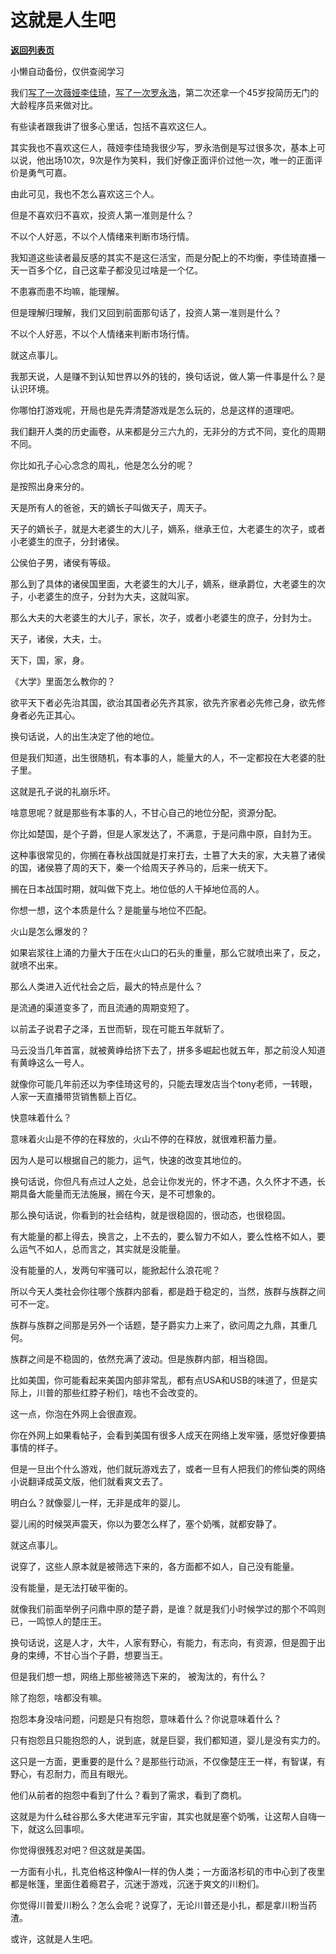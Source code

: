 # 这就是人生吧

[**返回列表页**](/gzh/记忆承载3)

小懒自动备份，仅供查阅学习

我们[写了一次薇娅李佳琦](http://mp.weixin.qq.com/s?__biz=MzU3NDc5Nzc0NQ==&mid=2247509656&idx=1&sn=03b91529ffc9c391b29341bdab378765&chksm=fd2e0446ca598d50bbe673767f8754a5091e20937eb8a45558251dd616c463e7806a85008054&scene=21#wechat_redirect)，[写了一次罗永浩](http://mp.weixin.qq.com/s?__biz=MzU3NDc5Nzc0NQ==&mid=2247509884&idx=1&sn=de7ac5c738c8637e9c13d675cc90366d&chksm=fd2e05a2ca598cb4b92571ff197be3a8749861aeca6e1c8c2c5926e2e3b6ce132fcf8e02d2d2&scene=21#wechat_redirect)，第二次还拿一个45岁投简历无门的大龄程序员来做对比。

  

有些读者跟我讲了很多心里话，包括不喜欢这仨人。

  

其实我也不喜欢这仨人，薇娅李佳琦我很少写，罗永浩倒是写过很多次，基本上可以说，他出场10次，9次是作为笑料，我们好像正面评价过他一次，唯一的正面评价是勇气可嘉。

  

由此可见，我也不怎么喜欢这三个人。

  

但是不喜欢归不喜欢，投资人第一准则是什么？  

  

不以个人好恶，不以个人情绪来判断市场行情。

  

我知道这些读者最反感的其实不是这仨活宝，而是分配上的不均衡，李佳琦直播一天一百多个亿，自己这辈子都没见过啥是一个亿。

  

不患寡而患不均嘛，能理解。  

  

但是理解归理解，我们又回到前面那句话了，投资人第一准则是什么？  

  

不以个人好恶，不以个人情绪来判断市场行情。

  

就这点事儿。  

  

我那天说，人是赚不到认知世界以外的钱的，换句话说，做人第一件事是什么？是认识环境。  

  

你哪怕打游戏呢，开局也是先弄清楚游戏是怎么玩的，总是这样的道理吧。

  

我们翻开人类的历史画卷，从来都是分三六九的，无非分的方式不同，变化的周期不同。  

  

你比如孔子心心念念的周礼，他是怎么分的呢？  

  

是按照出身来分的。  

  

天是所有人的爸爸，天的嫡长子叫做天子，周天子。  

  

天子的嫡长子，就是大老婆生的大儿子，嫡系，继承王位，大老婆生的次子，或者小老婆生的庶子，分封诸侯。  

  

公侯伯子男，诸侯有等级。  

  

那么到了具体的诸侯国里面，大老婆生的大儿子，嫡系，继承爵位，大老婆生的次子，小老婆生的庶子，分封为大夫，这就叫家。  

  

那么大夫的大老婆生的大儿子，家长，次子，或者小老婆生的庶子，分封为士。  

  

天子，诸侯，大夫，士。  

  

天下，国，家，身。  

  

《大学》里面怎么教你的？

  

欲平天下者必先治其国，欲治其国者必先齐其家，欲先齐家者必先修己身，欲先修身者必先正其心。

  

换句话说，人的出生决定了他的地位。  

  

但是我们知道，出生很随机，有本事的人，能量大的人，不一定都投在大老婆的肚子里。  

  

这就是孔子说的礼崩乐坏。  

  

啥意思呢？就是那些有本事的人，不甘心自己的地位分配，资源分配。

  

你比如楚国，是个子爵，但是人家发达了，不满意，于是问鼎中原，自封为王。  

  

这种事很常见的，你搁在春秋战国就是打来打去，士篡了大夫的家，大夫篡了诸侯的国，诸侯篡了周的天下，秦一个给周天子养马的，后来一统天下。  

  

搁在日本战国时期，就叫做下克上。地位低的人干掉地位高的人。  

  

你想一想，这个本质是什么？是能量与地位不匹配。  

  

火山是怎么爆发的？  

  

如果岩浆往上涌的力量大于压在火山口的石头的重量，那么它就喷出来了，反之，就喷不出来。

  

那么人类进入近代社会之后，最大的特点是什么？  

  

是流通的渠道变多了，而且流通的周期变短了。

  

以前孟子说君子之泽，五世而斩，现在可能五年就斩了。

  

马云没当几年首富，就被黄峥给挤下去了，拼多多崛起也就五年，那之前没人知道有黄峥这么一号人。  

  

就像你可能几年前还以为李佳琦这号的，只能去理发店当个tony老师，一转眼，人家一天直播带货销售额上百亿。

  

快意味着什么？  

  

意味着火山是不停的在释放的，火山不停的在释放，就很难积蓄力量。  

  

因为人是可以根据自己的能力，运气，快速的改变其地位的。  

  

换句话说，你但凡有点过人之处，总会让你发光的，怀才不遇，久久怀才不遇，长期具备大能量而无法施展，搁在今天，是不可想象的。

  

那么换句话说，你看到的社会结构，就是很稳固的，很动态，也很稳固。  

  

有大能量的都上得去，换言之，上不去的，要么智力不如人，要么性格不如人，要么运气不如人，总而言之，其实就是没能量。  

  

没有能量的人，发两句牢骚可以，能掀起什么浪花呢？  

  

所以今天人类社会你往哪个族群内部看，都是趋于稳定的，当然，族群与族群之间可不一定。  

  

族群与族群之间那是另外一个话题，楚子爵实力上来了，欲问周之九鼎，其重几何。

  

族群之间是不稳固的，依然充满了波动。但是族群内部，相当稳固。  

  

比如美国，你可能看起来美国内部非常乱，都有点USA和USB的味道了，但是实际上，川普的那些红脖子粉们，啥也不会改变的。  

  

这一点，你泡在外网上会很直观。  

  

你在外网上如果看帖子，会看到美国有很多人成天在网络上发牢骚，感觉好像要搞事情的样子。  

  

但是一旦出个什么游戏，他们就玩游戏去了，或者一旦有人把我们的修仙类的网络小说翻译成英文版，他们就看爽文去了。  

  

明白么？就像婴儿一样，无非是成年的婴儿。  

  

婴儿闹的时候哭声震天，你以为要怎么样了，塞个奶嘴，就都安静了。  

  

就这点事儿。

  

说穿了，这些人原本就是被筛选下来的，各方面都不如人，自己没有能量。  

  

没有能量，是无法打破平衡的。  

  

就像我们前面举例子问鼎中原的楚子爵，是谁？就是我们小时候学过的那个不鸣则已，一鸣惊人的楚庄王。

  

换句话说，这是人才，大牛，人家有野心，有能力，有志向，有资源，但是囿于出身的束缚，不甘心当个子爵，想要当王。  

  

但是我们想一想，网络上那些被筛选下来的， 被淘汰的，有什么？  

  

除了抱怨，啥都没有嘛。

  

抱怨本身没啥问题，问题是只有抱怨，意味着什么？你说意味着什么？

  

只有抱怨且只能抱怨的人，说到底，就是巨婴，我们都知道，婴儿是没有实力的。

  

这只是一方面，更重要的是什么？是那些行动派，不仅像楚庄王一样，有智谋，有野心，有忍耐力，而且有眼光。

  

他们从前者的抱怨中看到了什么？看到了需求，看到了商机。

  

这就是为什么硅谷那么多大佬进军元宇宙，其实也就是塞个奶嘴，让这帮人自嗨一下，就这么回事呗。

  

你觉得很残忍对吧？但这就是美国。

  

一方面有小扎，扎克伯格这种像AI一样的伪人类；一方面洛杉矶的市中心到了夜里都是帐篷，里面住着瘾君子，沉迷于游戏，沉迷于爽文的川粉们。  

  

你觉得川普爱川粉么？怎么会呢？说穿了，无论川普还是小扎，都是拿川粉当药渣。  

  

或许，这就是人生吧。


